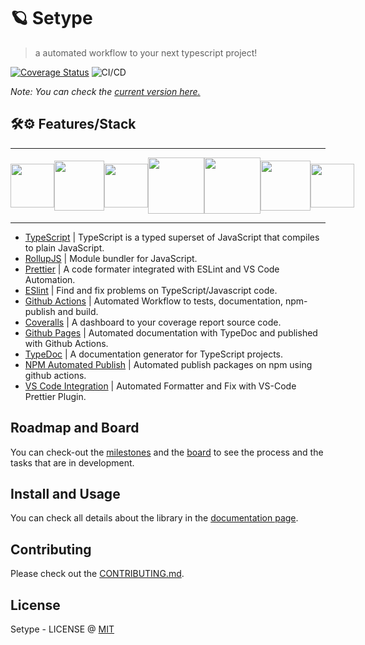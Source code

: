 # 🪐 Setype

> a automated workflow to your next typescript project!

[![Coverage Status](https://coveralls.io/repos/github/felipesousa/setype/badge.svg?branch=master)](https://coveralls.io/github/felipesousa/setype?branch=master) ![CI/CD](https://github.com/felipesousa/setype/workflows/CI/CD/badge.svg?branch=master)

_Note: You can check the [current version here.](https://github.com/felipesousa/setype/)_

## 🛠⚙️ Features/Stack

---

<div style="display: flex; justify-content: space-between;align-items: center
;">
<img src="http://lineadecodigo.com/wp-content/uploads/2017/08/typescript.png"  width="70px" />

<img src="https://pbs.twimg.com/profile_images/900341719945924613/zE8RTn9E_400x400.jpg"  width="80px" />

<img src="https://www.saashub.com/images/app/service_logos/49/a6643cb9de38/large.png?1557686422" width="70px" />

<img src="https://ga1.imgix.net/logo/o/90537-1521567356-9082406?auto=format&q=50&fit=fill" width="90px" />

<img src="https://upload.wikimedia.org/wikipedia/commons/d/db/Npm-logo.svg" width="90px" />

<img src="https://d33wubrfki0l68.cloudfront.net/204482ca413433c80cd14fe369e2181dd97a2a40/092e2/assets/img/logo.svg" width="80px" />

<img src="https://prettier.io/icon.png" width="70px" />
</div>

---

- [TypeScript](https://www.typescriptlang.org/) | TypeScript is a typed superset of JavaScript that compiles to plain JavaScript.
- [RollupJS](https://rollupjs.org/guide/en/) | Module bundler for JavaScript.
- [Prettier](https://prettier.io/) | A code formater integrated with ESLint and VS Code Automation.
- [ESlint](https://eslint.org/) | Find and fix problems on TypeScript/Javascript code.
- [Github Actions](https://github.com/features/actions) | Automated Workflow to tests, documentation, npm-publish and build.
- [Coveralls](https://coveralls.io/) | A dashboard to your coverage report source code.
- [Github Pages](https://pages.github.com/) | Automated documentation with TypeDoc and published with Github Actions.
- [TypeDoc](http://typedoc.org/) | A documentation generator for TypeScript projects.
- [NPM Automated Publish](https://www.npmjs.com/) | Automated publish packages on npm using github actions.
- [VS Code Integration](https://github.com/prettier/prettier-vscode) | Automated Formatter and Fix with VS-Code Prettier Plugin.

## Roadmap and Board

You can check-out the [milestones](https://github.com/felipesousa/setype/milestones) and the [board](https://github.com/felipesousa/setype/projects/1) to see the process and the tasks that are in development.

## Install and Usage

You can check all details about the library in the [documentation page](https://felipesousa.github.io/setype/).

## Contributing

Please check out the [CONTRIBUTING.md](https://github.com/felipesousa/setype/blob/develop/CONTRIBUTING.md).

## License

Setype - LICENSE @ [MIT](https://github.com/felipesousa/setype/blob/develop/LICENSE)
